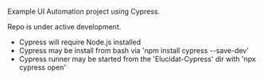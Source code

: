 Example UI Automation project using Cypress. 

Repo is under active development.  

* Cypress will require Node.js installed
* Cypress may be install from bash via 'npm install cypress --save-dev'
* Cypress runner may be started from the 'Elucidat-Cypress' dir with 'npx cypress open'
